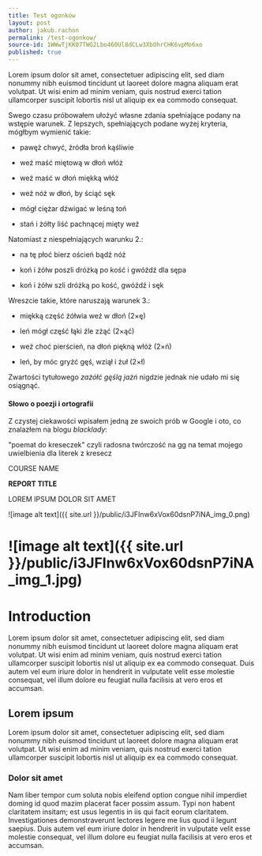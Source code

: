 ```yaml
---
title: Test ogonków
layout: post
author: jakub.rachon
permalink: /test-ogonkow/
source-id: 1WWwTjKK07TWG2Lbo460Ul8dCLw3XbOhrCHK6vpMo6xo
published: true
---
```

Lorem ipsum dolor sit amet, consectetuer adipiscing elit, sed diam nonummy nibh euismod tincidunt ut laoreet dolore magna aliquam erat volutpat. Ut wisi enim ad minim veniam, quis nostrud exerci tation ullamcorper suscipit lobortis nisl ut aliquip ex ea commodo consequat. 

Swego czasu próbowałem ułożyć własne zdania spełniające podany na wstępie warunek. Z lepszych, spełniających podane wyżej kryteria, mógłbym wymienić takie:

* pawęż chwyć, źródła broń kąśliwie

* weź maść miętową w dłoń włóż

* weź maść w dłoń miękką włóż

* weź nóż w dłoń, by ściąć sęk

* mógł ciężar dźwigać w leśną toń

* stań i żółty liść pachnącej mięty weź

Natomiast z niespełniających warunku 2.:

* na tę płoć bierz oścień bądź nóż

* koń i żółw poszli dróżką po kość i gwóźdź dla sępa

* koń i żółw szli dróżką po kość, gwóźdź i sęk

Wreszcie takie, które naruszają warunek 3.:

* miękką część żółwia weź w dłoń (2×ę)

* leń mógł część łąki źle zżąć (2×ąć)

* weź choć pierścień, na dłoń piękną włóż (2×ń)

* leń, by móc gryźć gęś, wziął i żuł (2×ł)

Zwartości tytułowego *zażółć gęślą jaźń* nigdzie jednak nie udało mi się osiągnąć.

#### **Słowo o poezji i ortografii**

Z czystej ciekawości wpisałem jedną ze swoich prób w Google i oto, co znalazłem na blogu *blacklady*:

"poemat do kreseczek" czyli radosna twórczość na gg na temat mojego uwielbienia dla literek z kresecz

COURSE NAME

**REPORT TITLE**

LOREM IPSUM DOLOR SIT AMET

![image alt text]({{ site.url }}/public/i3JFInw6xVox60dsnP7iNA_img_0.png)

# ![image alt text]({{ site.url }}/public/i3JFInw6xVox60dsnP7iNA_img_1.jpg)

# Introduction

Lorem ipsum dolor sit amet, consectetuer adipiscing elit, sed diam nonummy nibh euismod tincidunt ut laoreet dolore magna aliquam erat volutpat. Ut wisi enim ad minim veniam, quis nostrud exerci tation ullamcorper suscipit lobortis nisl ut aliquip ex ea commodo consequat. Duis autem vel eum iriure dolor in hendrerit in vulputate velit esse molestie consequat, vel illum dolore eu feugiat nulla facilisis at vero eros et accumsan.

## Lorem ipsum

Lorem ipsum dolor sit amet, consectetuer adipiscing elit, sed diam nonummy nibh euismod tincidunt ut laoreet dolore magna aliquam erat volutpat. Ut wisi enim ad minim veniam, quis nostrud exerci tation ullamcorper suscipit lobortis nisl ut aliquip ex ea commodo consequat.

### Dolor sit amet

Nam liber tempor cum soluta nobis eleifend option congue nihil imperdiet doming id quod mazim placerat facer possim assum. Typi non habent claritatem insitam; est usus legentis in iis qui facit eorum claritatem. Investigationes demonstraverunt lectores legere me lius quod ii legunt saepius. Duis autem vel eum iriure dolor in hendrerit in vulputate velit esse molestie consequat, vel illum dolore eu feugiat nulla facilisis at vero eros et accumsan.

